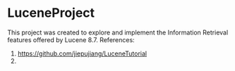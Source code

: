 # LuceneProject

This project was created to explore and implement the Information Retrieval features offered by Lucene 8.7.
References:
1. https://github.com/jiepujiang/LuceneTutorial
2.
